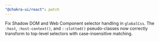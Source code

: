 ```yaml
---
"@chakra-ui/react": patch
---
```


Fix Shadow DOM and Web Component selector handling in `globalCss`. The `:host`,
`:host-context()`, and `::slotted()` pseudo-classes now correctly transform to
top-level selectors with case-insensitive matching.
